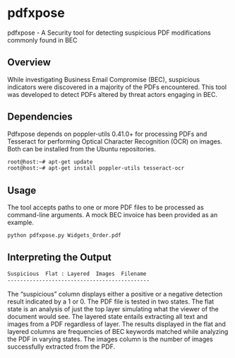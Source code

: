 pdfxpose
=====

pdfxpose - A Security tool for detecting suspicious PDF modifications commonly found in BEC

## Overview
While investigating Business Email Compromise (BEC), suspicious indicators were discovered in a majority of the PDFs encountered. This tool was developed to detect PDFs altered by threat actors engaging in BEC.

## Dependencies
Pdfxpose depends on poppler-utils 0.41.0+ for processing PDFs and Tesseract for performing Optical Character Recognition (OCR) on images. Both can be installed from the Ubuntu repositories.

```bash
root@host:~# apt-get update
root@host:~# apt-get install poppler-utils tesseract-ocr
```

## Usage
The tool accepts paths to one or more PDF files to be processed as command-line arguments. A mock BEC invoice has been provided as an example.

```bash
python pdfxpose.py Widgets_Order.pdf
```

## Interpreting the Output

```bash
Suspicious  Flat : Layered  Images  Filename
---------------------------------------------
```

The “suspicious” column displays either a positive or a negative detection result indicated by a 1 or 0. The PDF file is tested in two states. The flat state is an analysis of just the top layer simulating what the viewer of the document would see. The layered state entails extracting all text and images from a PDF regardless of layer. The results displayed in the flat and layered columns are frequencies of BEC keywords matched while analyzing the PDF in varying states. The images column is the number of images successfully extracted from the PDF.

